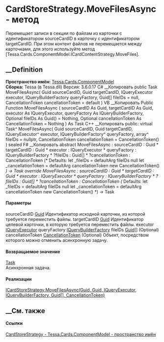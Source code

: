 # CardStoreStrategy.MoveFilesAsync - метод
Перемещает записи в секции по файлам из карточки с идентификатором
sourceCardID в карточку с идентификатором targetCardID. При этом контент
файлов не перемещается между карточками, для этого используйте метод
[Tessa.Cards.ComponentModel.ICardContentStrategy.MoveFiles].
## __Definition
 **Пространство имён:**
[Tessa.Cards.ComponentModel](N_Tessa_Cards_ComponentModel.htm)  
 **Сборка:** Tessa (в Tessa.dll) Версия: 3.6.0.17
C# __Копировать
     public Task MoveFilesAsync(
    	Guid sourceCardID,
    	Guid targetCardID,
    	IQueryExecutor executor,
    	IQueryBuilderFactory queryFactory,
    	Guid[] fileIDs = null,
    	CancellationToken cancellationToken = default
    )
VB __Копировать
     Public Function MoveFilesAsync ( 
    	sourceCardID As Guid,
    	targetCardID As Guid,
    	executor As IQueryExecutor,
    	queryFactory As IQueryBuilderFactory,
    	Optional fileIDs As Guid() = Nothing,
    	Optional cancellationToken As CancellationToken = Nothing
    ) As Task
C++ __Копировать
     public:
    virtual Task^ MoveFilesAsync(
    	Guid sourceCardID, 
    	Guid targetCardID, 
    	IQueryExecutor^ executor, 
    	IQueryBuilderFactory^ queryFactory, 
    	array<Guid>^ fileIDs = nullptr, 
    	CancellationToken cancellationToken = CancellationToken()
    ) sealed
F# __Копировать
     abstract MoveFilesAsync : 
            sourceCardID : Guid * 
            targetCardID : Guid * 
            executor : IQueryExecutor * 
            queryFactory : IQueryBuilderFactory * 
            ?fileIDs : Guid[] * 
            ?cancellationToken : CancellationToken 
    (* Defaults:
            let _fileIDs = defaultArg fileIDs null
            let _cancellationToken = defaultArg cancellationToken new CancellationToken()
    *)
    -> Task 
    override MoveFilesAsync : 
            sourceCardID : Guid * 
            targetCardID : Guid * 
            executor : IQueryExecutor * 
            queryFactory : IQueryBuilderFactory * 
            ?fileIDs : Guid[] * 
            ?cancellationToken : CancellationToken 
    (* Defaults:
            let _fileIDs = defaultArg fileIDs null
            let _cancellationToken = defaultArg cancellationToken new CancellationToken()
    *)
    -> Task 
#### Параметры
sourceCardID [Guid](https://learn.microsoft.com/dotnet/api/system.guid)
    Идентификатор исходной карточки, из которой требуется переместить файлы.
targetCardID [Guid](https://learn.microsoft.com/dotnet/api/system.guid)
    Идентификатор целевой карточки, в которую требуется переместить файлы.
executor [IQueryExecutor](T_Tessa_Platform_Data_IQueryExecutor.htm)
queryFactory
[IQueryBuilderFactory](T_Tessa_Platform_Data_IQueryBuilderFactory.htm)
fileIDs [Guid](https://learn.microsoft.com/dotnet/api/system.guid)[]
(Optional)
cancellationToken
[CancellationToken](https://learn.microsoft.com/dotnet/api/system.threading.cancellationtoken)
(Optional)
    Объект, посредством которого можно отменить асинхронную задачу.
#### Возвращаемое значение
[Task](https://learn.microsoft.com/dotnet/api/system.threading.tasks.task)  
Асинхронная задача.
#### Реализации
[ICardStoreStrategy.MoveFilesAsync(Guid, Guid, IQueryExecutor,
IQueryBuilderFactory, Guid[],
CancellationToken)](M_Tessa_Cards_ComponentModel_ICardStoreStrategy_MoveFilesAsync.htm)  
##  __См. также
#### Ссылки
[CardStoreStrategy - ](T_Tessa_Cards_ComponentModel_CardStoreStrategy.htm)
[Tessa.Cards.ComponentModel - пространство
имён](N_Tessa_Cards_ComponentModel.htm)
